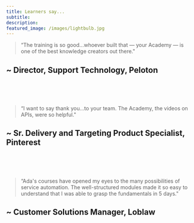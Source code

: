 ```yaml
---
title: Learners say... 
subtitle: 
description:
featured_image: /images/lightbulb.jpg
---
```



> “The training is so good...whoever built that — your Academy — is one of the best knowledge creators out there."

## ~ Director, Support Technology, Peloton

<br><br><br>
> “I want to say thank you...to your team. The Academy, the videos on APIs, were so helpful."

## ~ Sr. Delivery and Targeting Product Specialist, Pinterest

<br><br><br>
> “Ada's courses have opened my eyes to the many possibilities of service automation. The well-structured modules made it so easy to understand that I was able to grasp the fundamentals in 5 days."

## ~ Customer Solutions Manager, Loblaw

